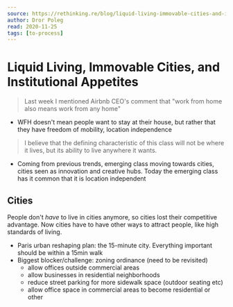 ```yaml
---
source: https://rethinking.re/blog/liquid-living-immovable-cities-and-institutional-appetites/
author: Dror Poleg
read: 2020-11-25
tags: [to-process]
---
```


# Liquid Living, Immovable Cities, and Institutional Appetites

> Last week I mentioned Airbnb CEO's comment that "work from home also means work from any home"

- WFH doesn't mean people want to stay at their house, but rather that they have freedom of mobility, location independence

> I believe that the defining characteristic of this class will not be where it lives, but its ability to live anywhere it wants.

- Coming from previous trends, emerging class moving towards cities, cities seen as innovation and creative hubs. Today the emerging class has it common that it is location independent

## Cities

People don't _have_ to live in cities anymore, so cities lost their competitive advantage. Now cities have to have other ways to attract people, like high standards of living.

- Paris urban reshaping plan: the 15-minute city. Everything important should be within a 15min walk
- Biggest blocker/challenge: zoning ordinance (need to be revisited)
  - allow offices outside commercial areas
  - allow businesses in residential neighborhoods
  - reduce street parking for more sidewalk space (outdoor seating etc)
  - allow office space in commercial areas to become residential or other
